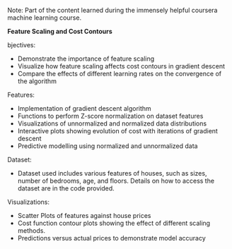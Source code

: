 Note: Part of the content learned during the immensely helpful coursera machine learning course.

**Feature Scaling and Cost Contours**

bjectives:
- Demonstrate the importance of feature scaling
- Visualize how feature scaling affects cost contours in gradient descent
- Compare the effects of different learning rates on the convergence of the algorithm

Features:
- Implementation of gradient descent algorithm
- Functions to perform Z-score normalization on dataset features
- Visualizations of unnormalized and normalized data distributions
- Interactive plots showing evolution of cost with iterations of gradient descent
- Predictive modelling using normalized and unnormalized data

Dataset:
- Dataset used includes various features of houses, such as sizes, number of bedrooms, age, and floors. Details on how to access the dataset are in the code provided.

Visualizations:
- Scatter Plots of features against house prices
- Cost function contour plots showing the effect of different scaling methods.
- Predictions versus actual prices to demonstrate model accuracy



